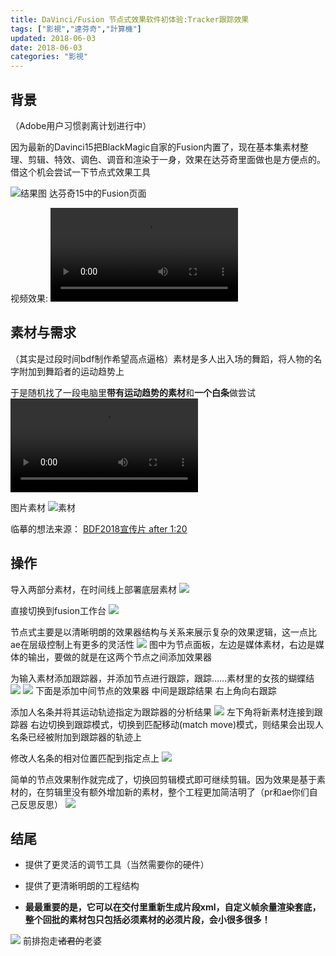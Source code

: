 ```yaml
---
title: DaVinci/Fusion 节点式效果软件初体验:Tracker跟踪效果
tags: ["影視","達芬奇","計算機"]
updated: 2018-06-03
date: 2018-06-03
categories: "影視"
---
```


## 背景

（Adobe用户习惯剥离计划进行中）

因为最新的Davinci15把BlackMagic自家的Fusion内置了，现在基本集素材整理、剪辑、特效、调色、调音和渲染于一身，效果在达芬奇里面做也是方便点的。借这个机会尝试一下节点式效果工具

![结果图](/asset/images/技术/fusion/01.png)
达芬奇15中的Fusion页面

视频效果:
<video src="/asset/images/技术/fusion/效果.mov" controls="controls">
您的浏览器不支持 video 标签。
</video>

<!--more-->

## 素材与需求

（其实是过段时间bdf制作希望高点逼格）素材是多人出入场的舞蹈，将人物的名字附加到舞蹈者的运动趋势上

于是随机找了一段电脑里**带有运动趋势的素材**和**一个白条**做尝试
<video src="/asset/images/技术/fusion/原片.mov" controls="controls">
您的浏览器不支持 video 标签。
</video>

图片素材
![素材](/asset/images/技术/fusion/02.png)

临摹的想法来源：
[BDF2018宣传片 after 1:20](https://www.bilibili.com/video/av22787517)

## 操作

导入两部分素材，在时间线上部署底层素材
![](/asset/images/技术/fusion/03.png)

直接切换到fusion工作台
![](/asset/images/技术/fusion/04.png)

节点式主要是以清晰明朗的效果器结构与关系来展示复杂的效果逻辑，这一点比ae在层级控制上有更多的灵活性
![](/asset/images/技术/fusion/05.png)
图中为节点面板，左边是媒体素材，右边是媒体的输出，要做的就是在这两个节点之间添加效果器

为输入素材添加跟踪器，并添加节点进行跟踪，跟踪……素材里的女孩的蝴蝶结
![](/asset/images/技术/fusion/06.png)
![](/asset/images/技术/fusion/07.png)
下面是添加中间节点的效果器 中间是跟踪结果 右上角向右跟踪

添加人名条并将其运动轨迹指定为跟踪器的分析结果
![](/asset/images/技术/fusion/08.png)
左下角将新素材连接到跟踪器 右边切换到跟踪模式，切换到匹配移动(match move)模式，则结果会出现人名条已经被附加到跟踪器的轨迹上

修改人名条的相对位置匹配到指定点上
![](/asset/images/技术/fusion/09.png)

简单的节点效果制作就完成了，切换回剪辑模式即可继续剪辑。因为效果是基于素材的，在剪辑里没有额外增加新的素材，整个工程更加简洁明了（pr和ae你们自己反思反思）
![](/asset/images/技术/fusion/10.png)

## 结尾

- 提供了更灵活的调节工具（当然需要你的硬件）

- 提供了更清晰明朗的工程结构

- **最最重要的是，它可以在交付里重新生成片段xml，自定义帧余量渲染套底，整个回批的素材包只包括必须素材的必须片段，会小很多很多！**

![](/asset/images/技术/fusion/11.png)
前排抱走~~诸君的~~老婆
